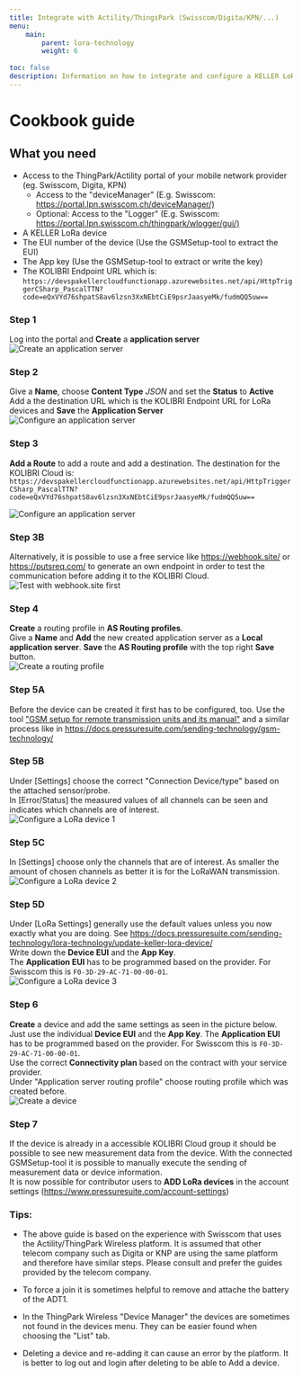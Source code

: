 ```yaml
---
title: Integrate with Actility/ThingsPark (Swisscom/Digita/KPN/...)
menu:
    main:
        parent: lora-technology
        weight: 6
        
toc: false
description: Information on how to integrate and configure a KELLER LoRaWAN device to the Actility platform
---
```

# Cookbook guide

## What you need

- Access to the ThingPark/Actility portal of your mobile network provider (eg. Swisscom, Digita, KPN)
  - Access to the "deviceManager" (E.g. Swisscom: <https://portal.lpn.swisscom.ch/deviceManager/)>
  - Optional: Access to the "Logger" (E.g. Swisscom: <https://portal.lpn.swisscom.ch/thingpark/wlogger/gui/)>
- A KELLER LoRa device
- The EUI number of the device (Use the GSMSetup-tool to extract the EUI)
- The App key (Use the GSMSetup-tool to extract or write the key)
- The KOLIBRI Endpoint URL which is: `https://devspakellercloudfunctionapp.azurewebsites.net/api/HttpTriggerCSharp_PascalTTN?code=eQxVYd76shpatS8av6lzsn3XxNEbtCiE9psrJaasyeMk/fudmQQ5uw==`

### Step 1

Log into the portal and **Create** a **application server**  
![Create an application server](../../thingpark/001_create_app_server.png  "Create an application server")  

### Step 2

Give a **Name**, choose **Content Type** *JSON* and set the **Status** to **Active**  
Add a the destination URL which is the KOLIBRI Endpoint URL for LoRa devices and **Save** the **Application Server**  
![Configure an application server](../../thingpark/002_configure_app_server_2.png  "Configure an application server")

### Step 3

**Add a Route** to add a route and add a destination. The destination for the KOLIBRI Cloud is:  
   ```https://devspakellercloudfunctionapp.azurewebsites.net/api/HttpTriggerCSharp_PascalTTN?code=eQxVYd76shpatS8av6lzsn3XxNEbtCiE9psrJaasyeMk/fudmQQ5uw==```  

![Configure an application server](../../thingpark/002_configure_app_server_add_destination_1.png  "Configure an application server")

### Step 3B

Alternatively, it is possible to use a free service like https://webhook.site/ or https://putsreq.com/ to generate an own endpoint in order to test the communication before adding it to the KOLIBRI Cloud.  
![Test with webhook.site first](../../thingpark/002_configure_app_server_add_destination_2.png  "Test with webhook.site first")

### Step 4
**Create** a routing profile in **AS Routing profiles**.  
Give a **Name** and **Add** the new created application server as a **Local application server**. **Save** the **AS Routing profile** with the top right **Save** button.  
![Create a routing profile](../../thingpark/003_create_routing_profile_2.png "Create a routing profile")

### Step 5A
Before the device can be created it first has to be configured, too. Use the tool ["GSM setup for remote transmission units and its manual"](https://keller-druck.com/en/downloads?id=nBhPS8HkSDJkB6azedxsAB#results) and a similar process like in https://docs.pressuresuite.com/sending-technology/gsm-technology/ 

### Step 5B
Under [Settings] choose the correct "Connection Device/type" based on the attached sensor/probe.  
In [Error/Status] the measured values of all channels can be seen and indicates which channels are of interest.  
![Configure a LoRa device 1](../../thingpark/004_configure_device_1.png  "Configure a LoRa device 1") 

### Step 5C
In [Settings] choose only the channels that are of interest. As smaller the amount of chosen channels as better it is for the LoRaWAN transmission.  
![Configure a LoRa device 2](../../thingpark/004_configure_device_2.png  "Configure a LoRa device 2") 

### Step 5D
Under [LoRa Settings] generally use the default values unless you now exactly what you are doing. See https://docs.pressuresuite.com/sending-technology/lora-technology/update-keller-lora-device/  
Write down the **Device EUI** and the **App Key**.  
The **Application EUI** has to be programmed based on the provider. For Swisscom this is ```F0-3D-29-AC-71-00-00-01```.  
![Configure a LoRa device 3](../../thingpark/004_configure_device_3.png  "Configure a LoRa device 3") 


### Step 6
**Create** a device and add the same settings as seen in the picture below. Just use the individual **Device EUI** and the **App Key**.  The **Application EUI** has to be programmed based on the provider. For Swisscom this is ```F0-3D-29-AC-71-00-00-01```.  
Use the correct **Connectivity plan** based on the contract with your service provider.  
Under "Application server routing profile" choose routing profile which was created before.  
![Create a device](../../thingpark/005_create_device.png  "Create a device") 

### Step 7
If the device is already in a accessible KOLIBRI Cloud group it should be possible to see new measurement data from the device. With the connected GSMSetup-tool it is possible to manually execute the sending of measurement data or device information.  
It is now possible for contributor users to **ADD LoRa devices** in the account settings (https://www.pressuresuite.com/account-settings)

### Tips:
- The above guide is based on the experience with Swisscom that uses the Actility/ThingPark Wireless platform. It is assumed that other telecom company such as Digita or KNP are using the same platform and therefore have similar steps. Please consult and prefer the guides provided by the telecom company.  

- To force a join it is sometimes helpful to remove and attache the battery of the ADT1.  

- In the ThingPark Wireless "Device Manager" the devices are sometimes not found in the devices menu. They can be easier found when choosing the "List" tab.  

-  Deleting a device and re-adding it can cause an error by the platform. It is better to log out and login after deleting to be able to Add a device.